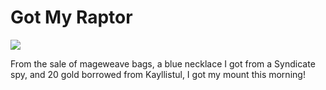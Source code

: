 # Got My Raptor

![](../images/kandaraptor.jpg)

From the sale of mageweave bags, a blue necklace I got from a Syndicate spy, and 20 gold borrowed from Kayllistul, I got my mount this morning!
